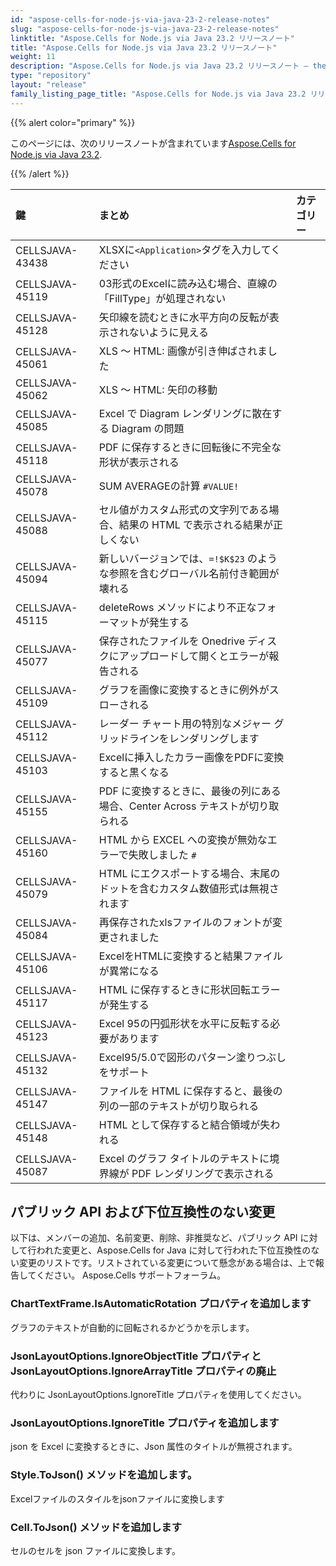 ```yaml
---
id: "aspose-cells-for-node-js-via-java-23-2-release-notes"
slug: "aspose-cells-for-node-js-via-java-23-2-release-notes"
linktitle: "Aspose.Cells for Node.js via Java 23.2 リリースノート"
title: "Aspose.Cells for Node.js via Java 23.2 リリースノート"
weight: 11
description: "Aspose.Cells for Node.js via Java 23.2 リリースノート – the latest updates and fixes."
type: "repository"
layout: "release"
family_listing_page_title: "Aspose.Cells for Node.js via Java 23.2 リリースノート"
---
```

{{% alert color="primary" %}}

このページには、次のリリースノートが含まれています[Aspose.Cells for Node.js via Java 23.2](https://releases.aspose.com/cells/nodejs/new-releases/aspose.cells-for-node.js-via-java-23.2/).

{{% /alert %}}

|**鍵**|**まとめ**|**カテゴリー**|
| :- | :- | :- |
|CELLSJAVA-43438|XLSXに`<Application>`タグを入力してください|
|CELLSJAVA-45119|03形式のExcelに読み込む場合、直線の「FillType」が処理されない|
|CELLSJAVA-45128|矢印線を読むときに水平方向の反転が表示されないように見える|
|CELLSJAVA-45061|XLS ～ HTML: 画像が引き伸ばされました|
|CELLSJAVA-45062|XLS ～ HTML: 矢印の移動|
|CELLSJAVA-45085|Excel で Diagram レンダリングに散在する Diagram の問題|
|CELLSJAVA-45118|PDF に保存するときに回転後に不完全な形状が表示される|
|CELLSJAVA-45078|SUM AVERAGEの計算 `#VALUE!` |
|CELLSJAVA-45088|セル値がカスタム形式の文字列である場合、結果の HTML で表示される結果が正しくない|
|CELLSJAVA-45094|新しいバージョンでは、`=!$K$23` のような参照を含むグローバル名前付き範囲が壊れる|
|CELLSJAVA-45115|deleteRows メソッドにより不正なフォーマットが発生する|
|CELLSJAVA-45077|保存されたファイルを Onedrive ディスクにアップロードして開くとエラーが報告される|
|CELLSJAVA-45109|グラフを画像に変換するときに例外がスローされる|
|CELLSJAVA-45112|レーダー チャート用の特別なメジャー グリッドラインをレンダリングします|
|CELLSJAVA-45103|Excelに挿入したカラー画像をPDFに変換すると黒くなる|
|CELLSJAVA-45155|PDF に変換するときに、最後の列にある場合、Center Across テキストが切り取られる|
|CELLSJAVA-45160|HTML から EXCEL への変換が無効なエラーで失敗しました `#`|
|CELLSJAVA-45079|HTML にエクスポートする場合、末尾のドットを含むカスタム数値形式は無視されます|
|CELLSJAVA-45084|再保存されたxlsファイルのフォントが変更されました|
|CELLSJAVA-45106|ExcelをHTMLに変換すると結果ファイルが異常になる|
|CELLSJAVA-45117|HTML に保存するときに形状回転エラーが発生する|
|CELLSJAVA-45123|Excel 95の円弧形状を水平に反転する必要があります|
|CELLSJAVA-45132|Excel95/5.0で図形のパターン塗りつぶしをサポート|
|CELLSJAVA-45147|ファイルを HTML に保存すると、最後の列の一部のテキストが切り取られる|
|CELLSJAVA-45148|HTML として保存すると結合領域が失われる|
|CELLSJAVA-45087|Excel のグラフ タイトルのテキストに境界線が PDF レンダリングで表示される|

##  **パブリック API および下位互換性のない変更**

以下は、メンバーの追加、名前変更、削除、非推奨など、パブリック API に対して行われた変更と、Aspose.Cells for Java に対して行われた下位互換性のない変更のリストです。リストされている変更について懸念がある場合は、上で報告してください。 Aspose.Cells サポートフォーラム。

###  **ChartTextFrame.IsAutomaticRotation プロパティを追加します**

グラフのテキストが自動的に回転されるかどうかを示します。

###  **JsonLayoutOptions.IgnoreObjectTitle プロパティと JsonLayoutOptions.IgnoreArrayTitle プロパティの廃止**

代わりに JsonLayoutOptions.IgnoreTitle プロパティを使用してください。

###  **JsonLayoutOptions.IgnoreTitle プロパティを追加します**

json を Excel に変換するときに、Json 属性のタイトルが無視されます。

###  **Style.ToJson() メソッドを追加します。**

Excelファイルのスタイルをjsonファイルに変換します

###  **Cell.ToJson() メソッドを追加します**

セルのセルを json ファイルに変換します。
